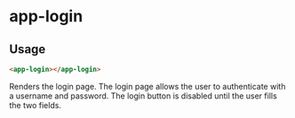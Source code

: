 # app-login

## Usage
```html
<app-login></app-login>
```

Renders the login page. The login page allows the user to authenticate with a username and password. The login button is disabled until the user fills the two fields.

